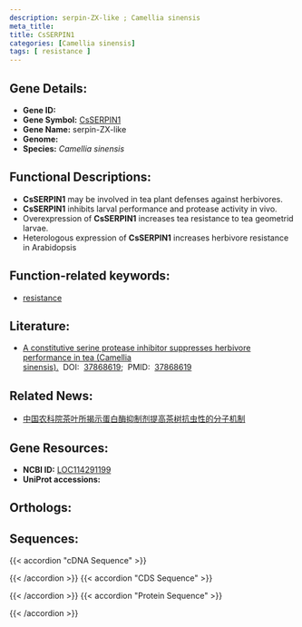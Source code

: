 ```yaml
---
description: serpin-ZX-like ; Camellia sinensis
meta_title:
title: CsSERPIN1
categories: [Camellia sinensis]
tags: [ resistance ]
---
```


## Gene Details:
- **Gene ID:** []()
- **Gene Symbol:** <u>CsSERPIN1</u>
- **Gene Name:** serpin-ZX-like
- **Genome:** 
- **Species:** *Camellia sinensis*

## Functional Descriptions:
   - **CsSERPIN1** may be involved in tea plant defenses against herbivores.
   - **CsSERPIN1** inhibits larval performance and protease activity in vivo.
   - Overexpression of **CsSERPIN1** increases tea resistance to tea geometrid larvae.
   - Heterologous expression of **CsSERPIN1** increases herbivore resistance in Arabidopsis

## Function-related keywords:
   - [resistance](/tags/resistance/)

## Literature:
   - [A constitutive serine protease inhibitor suppresses herbivore performance in tea (Camellia sinensis).](https://www.doi.org/37868619)&nbsp;&nbsp;DOI:&nbsp;&nbsp;[37868619](https://www.doi.org/37868619);&nbsp;&nbsp;PMID:&nbsp;&nbsp;[37868619](https://pubmed.ncbi.nlm.nih.gov/37868619/)

## Related News:
   - [中国农科院茶叶所揭示蛋白酶抑制剂提高茶树抗虫性的分子机制](https://mp.weixin.qq.com/s?__biz=MzU3ODY3MDM0NA==&mid=2247530307&idx=2&sn=533249f396b4cb84854f497bd2244067&chksm=8833f8763f0fa3de0d02efb3a1747878f9efdf5fc5a0a517c92fb300643b7d553ad5c149b7f1&scene=27#wechat_redirect)

## Gene Resources:
- **NCBI ID:**  [LOC114291199](https://www.ncbi.nlm.nih.gov/search/all/?term=LOC114291199)
- **UniProt accessions:**  [](https://www.uniprot.org/uniprotkb//entry)

## Orthologs:

## Sequences:
{{< accordion "cDNA Sequence" >}}

{{< /accordion >}}
{{< accordion "CDS Sequence" >}}

{{< /accordion >}}
{{< accordion "Protein Sequence" >}}

{{< /accordion >}}
